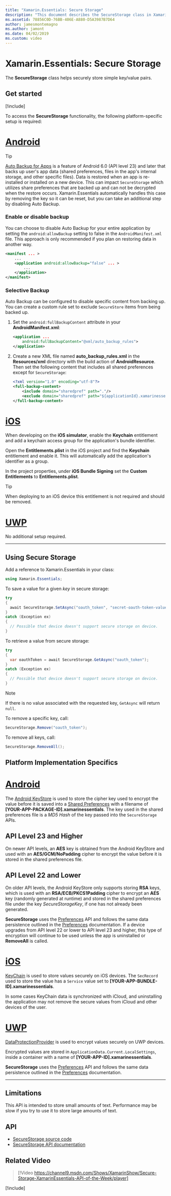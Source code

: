 ```yaml
---
title: "Xamarin.Essentials: Secure Storage"
description: "This document describes the SecureStorage class in Xamarin.Essentials, which helps securely store simple key/value pairs. It discusses how to use the class, platform implementation specifics, and limitations."
ms.assetid: 78856C0D-76BB-406E-A880-D5A3987B7D64
author: jamesmontemagno
ms.author: jamont
ms.date: 04/02/2019
ms.custom: video
---
```


# Xamarin.Essentials: Secure Storage

The **SecureStorage** class helps securely store simple key/value pairs.

## Get started

[!include[](~/essentials/includes/get-started.md)]

To access the **SecureStorage** functionality, the following platform-specific setup is required:

# [Android](#tab/android)

> [!TIP]
> [Auto Backup for Apps](https://developer.android.com/guide/topics/data/autobackup) is a feature of Android 6.0 (API level 23) and later that backs up user's app data (shared preferences, files in the app's internal storage, and other specific files). Data is restored when an app is re-installed or installed on a new device. This can impact `SecureStorage` which utilizes share preferences that are backed up and can not be decrypted when the restore occurs. Xamarin.Essentials automatically handles this case by removing the key so it can be reset, but you can take an additional step by disabling Auto Backup.

### Enable or disable backup
You can choose to disable Auto Backup for your entire application by setting the `android:allowBackup` setting to false in the `AndroidManifest.xml` file. This approach is only recommended if you plan on restoring data in another way.

```xml
<manifest ... >
    ...
    <application android:allowBackup="false" ... >
        ...
    </application>
</manifest>
```

### Selective Backup
Auto Backup can be configured to disable specific content from backing up. You can create a custom rule set to exclude `SecureStore` items from being backed up.

1. Set the `android:fullBackupContent` attribute in your **AndroidManifest.xml**:

    ```xml
    <application ...
        android:fullBackupContent="@xml/auto_backup_rules">
    </application>
    ```

2. Create a new XML file named **auto_backup_rules.xml** in the **Resources/xml** directory with the build action of **AndroidResource**. Then set the following content that includes all shared preferences except for `SecureStorage`:

    ```xml
    <?xml version="1.0" encoding="utf-8"?>
    <full-backup-content>
        <include domain="sharedpref" path="."/>
        <exclude domain="sharedpref" path="${applicationId}.xamarinessentials.xml"/>
    </full-backup-content>
    ```

# [iOS](#tab/ios)

When developing on the **iOS simulator**, enable the **Keychain** entitlement and add a keychain access group for the application's bundle identifier. 

Open the **Entitlements.plist** in the iOS project and find the **Keychain** entitlement and enable it. This will automatically add the application's identifier as a group.

In the project properties, under **iOS Bundle Signing** set the **Custom Entitlements** to **Entitlements.plist**.

> [!TIP]
> When deploying to an iOS device this entitlement is not required and should be removed.

# [UWP](#tab/uwp)

No additional setup required.

-----

## Using Secure Storage

Add a reference to Xamarin.Essentials in your class:

```csharp
using Xamarin.Essentials;
```

To save a value for a given _key_ in secure storage:

```csharp
try
{
  await SecureStorage.SetAsync("oauth_token", "secret-oauth-token-value");
}
catch (Exception ex)
{
  // Possible that device doesn't support secure storage on device.
}
```

To retrieve a value from secure storage:

```csharp
try
{
  var oauthToken = await SecureStorage.GetAsync("oauth_token");
}
catch (Exception ex)
{
  // Possible that device doesn't support secure storage on device.
}
```

> [!NOTE]
> If there is no value associated with the requested key, `GetAsync` will
> return `null`.

To remove a specific key, call:

```csharp
SecureStorage.Remove("oauth_token");
```

To remove all keys, call:

```csharp
SecureStorage.RemoveAll();
```


## Platform Implementation Specifics

# [Android](#tab/android)

The [Android KeyStore](https://developer.android.com/training/articles/keystore.html) is used to store the cipher key used to encrypt the value before it is saved into a [Shared Preferences](https://developer.android.com/training/data-storage/shared-preferences.html) with a filename of **[YOUR-APP-PACKAGE-ID].xamarinessentials**.  The key used in the shared preferences file is a _MD5 Hash_ of the key passed into the `SecureStorage` APIs.

## API Level 23 and Higher

On newer API levels, an **AES** key is obtained from the Android KeyStore and used with an **AES/GCM/NoPadding** cipher to encrypt the value before it is stored in the shared preferences file.

## API Level 22 and Lower

On older API levels, the Android KeyStore only supports storing **RSA** keys, which is used with an **RSA/ECB/PKCS1Padding** cipher to encrypt an **AES** key (randomly generated at runtime) and stored in the shared preferences file under the key _SecureStorageKey_, if one has not already been generated.

**SecureStorage** uses the [Preferences](preferences.md) API and follows the same data persistence outlined in the [Preferences](preferences.md#persistence) documentation. If a device upgrades from API level 22 or lower to API level 23 and higher, this type of encryption will continue to be used unless the app is uninstalled or **RemoveAll** is called.

# [iOS](#tab/ios)

[KeyChain](xref:Security.SecKeyChain) is used to store values securely on iOS devices.  The `SecRecord` used to store the value has a `Service` value set to **[YOUR-APP-BUNDLE-ID].xamarinessentials**.

In some cases KeyChain data is synchronized with iCloud, and uninstalling the application may not remove the secure values from iCloud and other devices of the user.

# [UWP](#tab/uwp)

[DataProtectionProvider](https://docs.microsoft.com/uwp/api/windows.security.cryptography.dataprotection.dataprotectionprovider) is used to encrypt values securely on UWP devices.

Encrypted values are stored in `ApplicationData.Current.LocalSettings`, inside a container with a name of **[YOUR-APP-ID].xamarinessentials**.

**SecureStorage** uses the [Preferences](preferences.md) API and follows the same data persistence outlined in the [Preferences](preferences.md#persistence) documentation.

-----

## Limitations

This API is intended to store small amounts of text.  Performance may be slow if you try to use it to store large amounts of text.

## API

- [SecureStorage source code](https://github.com/xamarin/Essentials/tree/master/Xamarin.Essentials/SecureStorage)
- [SecureStorage API documentation](xref:Xamarin.Essentials.SecureStorage)

## Related Video

> [!Video https://channel9.msdn.com/Shows/XamarinShow/Secure-Storage-XamarinEssentials-API-of-the-Week/player]

[!include[](~/essentials/includes/xamarin-show-essentials.md)]
